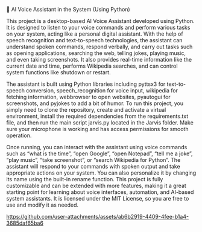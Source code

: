 
📢 AI Voice Assistant in the System (Using Python)

This project is a desktop-based AI Voice Assistant developed using Python. It is designed to listen to your voice commands and perform various tasks on your system, acting like a personal digital assistant. With the help of speech recognition and text-to-speech technologies, the assistant can understand spoken commands, respond verbally, and carry out tasks such as opening applications, searching the web, telling jokes, playing music, and even taking screenshots. It also provides real-time information like the current date and time, performs Wikipedia searches, and can control system functions like shutdown or restart.

The assistant is built using Python libraries including pyttsx3 for text-to-speech conversion, speech_recognition for voice input, wikipedia for fetching information, webbrowser to open websites, pyautogui for screenshots, and pyjokes to add a bit of humor. To run this project, you simply need to clone the repository, create and activate a virtual environment, install the required dependencies from the requirements.txt file, and then run the main script jarvis.py located in the Jarvis folder. Make sure your microphone is working and has access permissions for smooth operation.

Once running, you can interact with the assistant using voice commands such as “what is the time”, “open Google”, “open Notepad”, “tell me a joke”, “play music”, “take screenshot”, or “search Wikipedia for Python”. The assistant will respond to your commands with spoken output and take appropriate actions on your system. You can also personalize it by changing its name using the built-in rename function. This project is fully customizable and can be extended with more features, making it a great starting point for learning about voice interfaces, automation, and AI-based system assistants. It is licensed under the MIT License, so you are free to use and modify it as needed.

https://github.com/user-attachments/assets/ab6b2919-4409-4fee-b1a4-3685daf65ba6

